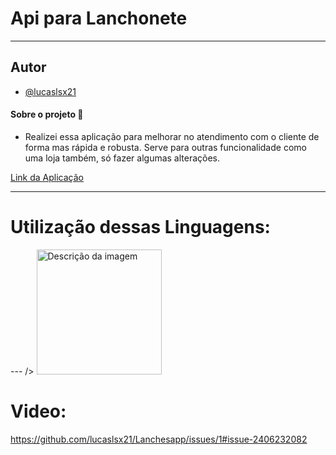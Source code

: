 
# Api para Lanchonete
---


## Autor
- [@lucaslsx21](https://github.com/lucaslsx21)

#### Sobre o projeto 📄

- Realizei essa aplicação para melhorar no atendimento com o cliente de forma mas rápida e robusta. Serve para outras funcionalidade como uma loja também, só fazer algumas alterações. 


[Link da Aplicação](https://apilanchonete.netlify.app/)

--------------------------------

# Utilização dessas Linguagens:
--- />
<img src="https://media.licdn.com/dms/image/D5612AQHlKjnTixgpjw/article-cover_image-shrink_423_752/0/1690387050271?e=1726099200&v=beta&t=qX2NinCSjwXZndS0SYGK6LaSu35HUd7PqBbYYortRhg" width="200px" alt="Descrição da imagem" class="img-responsive" />

# Video:
<https://github.com/lucaslsx21/Lanchesapp/issues/1#issue-2406232082>
